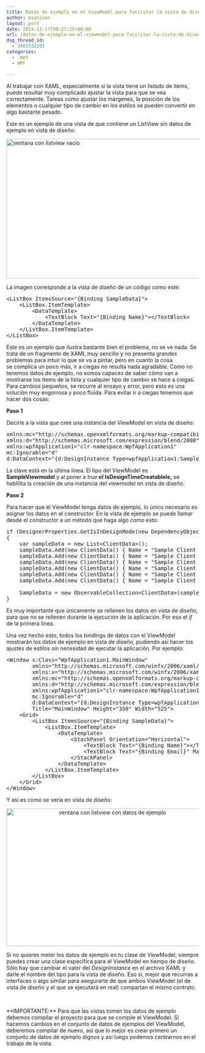 ```yaml
---
title: Datos de ejemplo en el ViewModel para facilitar la vista de diseño
author: msanjuan
layout: post
date: 2014-12-17T00:27:25+00:00
url: /datos-de-ejemplo-en-el-viewmodel-para-facilitar-la-vista-de-diseno/
dsq_thread_id:
  - 3461532293
categories:
  - .Net
  - WPF

---
```

Al trabajar con XAML, especialmente si la vista tiene un listado de items, puede resultar muy complicado ajustar la vista para que se vea correctamente. Tareas como ajustar los márgenes, la posición de los elementos o cualquier tipo de cambio en los estilos se pueden convertir en algo bastante pesado.

Este es un ejemplo de una vista de que contiene un ListView sin datos de ejemplo en vista de diseño:

[<img class="  aligncenter wp-image-32 size-full" src="/wp-content/uploads/2015/01/ventana-con-listview-vacío.png" alt="ventana con listview vacío" width="538" height="366" srcset="/wp-content/uploads/2015/01/ventana-con-listview-vacío.png 538w, /wp-content/uploads/2015/01/ventana-con-listview-vacío-300x204.png 300w" sizes="(max-width: 538px) 100vw, 538px" />][1]

La imagen corresponde a la vista de diseño de un código como este:

<pre class="lang:xhtml decode:true">&lt;ListBox ItemsSource="{Binding SampleData}"&gt;
    &lt;ListBox.ItemTemplate&gt;
        &lt;DataTemplate&gt;
            &lt;TextBlock Text="{Binding Name}"&gt;&lt;/TextBlock&gt;
        &lt;/DataTemplate&gt;
    &lt;/ListBox.ItemTemplate&gt;
&lt;/ListBox&gt;</pre>

Este es un ejemplo que ilustra bastante bien el problema, no se ve nada. Se trata de un fragmento de XAML muy sencillo y no presenta grandes problemas para intuir lo que se va a pintar, pero en cuanto la cosa se complica un poco más, ir a ciegas no resulta nada agradable. Como no tenemos datos de ejemplo, no somos capaces de saber cómo van a mostrarse los items de la lista y cualquier tipo de cambio se hace a ciegas. Para cambios pequeños, se recurre al ensayo y error, pero esto es una solución muy engorrosa y poco fluida. Para evitar ir a ciegas tenemos que hacer dos cosas:

**Paso 1**

Decirle a la vista que cree una instancia del ViewModel en vista de diseño:

<pre class="lang:xhtml decode:true">xmlns:mc="http://schemas.openxmlformats.org/markup-compatibility/2006"
xmlns:d="http://schemas.microsoft.com/expression/blend/2008"
xmlns:wpfApplication1="clr-namespace:WpfApplication1"
mc:Ignorable="d"
d:DataContext="{d:DesignInstance Type=wpfApplication1:SampleViewModel, IsDesignTimeCreatable=True}"
</pre>

La clave está en la última línea. El tipo del ViewModel es **SampleViewmodel** y al poner a _true **el**_ **IsDesignTimeCreatablele,** se hablilita la creación de una instancia del viewmodel en vista de diseño.

**Paso 2**

Para hacer que el ViewModel tenga datos de ejemplo, lo único necesario es asignar los datos en el constructor. En la vista de ejemplo se puede llamar desde el constructor a un método que haga algo como esto:

<pre class="lang:c# decode:true">if (DesignerProperties.GetIsInDesignMode(new DependencyObject()))
{
    var sampleData = new List&lt;ClientData&gt;();
    sampleData.Add(new ClientData() { Name = "Sample Client 1", Email = "email@domain.com" });
    sampleData.Add(new ClientData() { Name = "Sample Client 2", Email = "email@domain.com" });
    sampleData.Add(new ClientData() { Name = "Sample Client 3", Email = "email@domain.com" });
    sampleData.Add(new ClientData() { Name = "Sample Client 4", Email = "email@domain.com" });
    sampleData.Add(new ClientData() { Name = "Sample Client 5", Email = "email@domain.com" });
    sampleData.Add(new ClientData() { Name = "Sample Client 6", Email = "email@domain.com" });

    SampleData = new ObservableCollection&lt;ClientData&gt;(sampleData);
}
</pre>

Es muy importante que únicamente se rellenen los datos en vista de diseño, para que no se rellenen durante la ejecución de la aplicación. Por eso el _if_ de la primera línea.

Una vez hecho esto, todos los bindings de datos con el ViewModel mostrarán los datos de ejemplo en vista de diseño, pudiendo así hacer los ajustes de estilos sin necesidad de ejecutar la aplicación. Por ejemplo:

<pre class="lang:xhtml decode:true">&lt;Window x:Class="WpfApplication1.MainWindow"
        xmlns="http://schemas.microsoft.com/winfx/2006/xaml/presentation"
        xmlns:x="http://schemas.microsoft.com/winfx/2006/xaml"
        xmlns:mc="http://schemas.openxmlformats.org/markup-compatibility/2006"
        xmlns:d="http://schemas.microsoft.com/expression/blend/2008"
        xmlns:wpfApplication1="clr-namespace:WpfApplication1"
        mc:Ignorable="d"
        d:DataContext="{d:DesignInstance Type=wpfApplication1:SampleViewModel, IsDesignTimeCreatable=True}"
        Title="MainWindow" Height="350" Width="525"&gt;
    &lt;Grid&gt;
        &lt;ListBox ItemsSource="{Binding SampleData}"&gt;
            &lt;ListBox.ItemTemplate&gt;
                &lt;DataTemplate&gt;
                    &lt;StackPanel Orientation="Horizontal"&gt;
                        &lt;TextBlock Text="{Binding Name}"&gt;&lt;/TextBlock&gt;
                        &lt;TextBlock Text="{Binding Email}" Margin="15,0,0,0"&gt;&lt;/TextBlock&gt;
                    &lt;/StackPanel&gt;
                &lt;/DataTemplate&gt;
            &lt;/ListBox.ItemTemplate&gt;
        &lt;/ListBox&gt;
    &lt;/Grid&gt;
&lt;/Window&gt;
</pre>

Y así es como se vería en vista de diseño:

<p style="text-align: center;">
  <a href="/wp-content/uploads/2015/01/ventana-con-listview-con-datos-de-ejemplo.png"><img class="alignnone size-full wp-image-35" src="/wp-content/uploads/2015/01/ventana-con-listview-con-datos-de-ejemplo.png" alt="ventana con listview con datos de ejemplo" width="540" height="361" srcset="/wp-content/uploads/2015/01/ventana-con-listview-con-datos-de-ejemplo.png 540w, /wp-content/uploads/2015/01/ventana-con-listview-con-datos-de-ejemplo-300x201.png 300w" sizes="(max-width: 540px) 100vw, 540px" /></a>
</p>

Si no quieres meter los datos de ejemplo en tu clase de ViewModel, siempre puedes crear una clase específica para el ViewModel en tiempo de diseño. Sólo hay que cambiar el valor del _DesignInstance_ en el archivo XAML y darle el nombre del tipo para la vista de diseño. Eso si, mejor que recurras a interfaces o algo similar para asegurarte de que ambos ViewModel (el de vista de diseño y el que se ejecutará en real) compartan el mismo contrato.

&nbsp;

\*\*IMPORTANTE:\*\* Para que las vistas tomen los datos de ejemplo debemos compilar el proyecto para que se compile el ViewModel. Si hacemos cambios en el conjunto de datos de ejemplos del ViewModel, deberemos compilar de nuevo, así que lo mejor es crear primero un conjunto de datos de ejemplo dignos y así luego podemos centrarnos en el trabajo de la vista.

 [1]: /wp-content/uploads/2015/01/ventana-con-listview-vacío.png